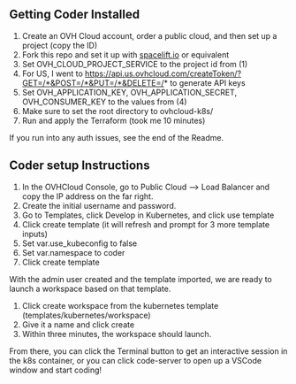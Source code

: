 ## Getting Coder Installed

1. Create an OVH Cloud account, order a public cloud, and then set up a project (copy the ID)
2. Fork this repo and set it up with [spacelift.io](https://spacelift.io/) or equivalent
3. Set OVH_CLOUD_PROJECT_SERVICE to the project id from (1)
4. For US, I went to https://api.us.ovhcloud.com/createToken/?GET=/*&POST=/*&PUT=/*&DELETE=/* to generate API keys
5. Set OVH_APPLICATION_KEY, OVH_APPLICATION_SECRET, OVH_CONSUMER_KEY to the values from (4)
6. Make sure to set the root directory to ovhcloud-k8s/
7. Run and apply the Terraform (took me 10 minutes)

If you run into any auth issues, see the end of the Readme.

## Coder setup Instructions

1. In the OVHCloud Console, go to Public Cloud --> Load Balancer and copy the IP address on the far right.
2. Create the initial username and password.
3. Go to Templates, click Develop in Kubernetes, and click use template
4. Click create template (it will refresh and prompt for 3 more template inputs)
5. Set var.use_kubeconfig to false 
6. Set var.namespace to coder
7. Click create template

With the admin user created and the template imported, we are ready to launch a workspace based on that template.

1. Click create workspace from the kubernetes template (templates/kubernetes/workspace)
2. Give it a name and click create
3. Within three minutes, the workspace should launch.

From there, you can click the Terminal button to get an interactive session in the k8s container, or you can click code-server to open up a VSCode window and start coding!